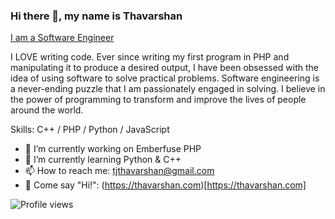 ### Hi there 👋, my name is Thavarshan
[I am a Software Engineer](https://github.com/Thavarshan/Thavarshan/blob/master/images/thavarshan-banner.png)

I LOVE writing code. Ever since writing my first program in PHP and manipulating it to produce a desired output, I have been obsessed with the idea of using software to solve practical problems. Software engineering is a never-ending puzzle that I am passionately engaged in solving. I believe in the power of programming to transform and improve the lives of people around the world.

Skills: C++ / PHP / Python / JavaScript

- 🔭 I’m currently working on Emberfuse PHP
- 🌱 I’m currently learning Python & C++
- 📫 How to reach me: tjthavarshan@gmail.com
- 👋 Come say "Hi!": (https://thavarshan.com)[https://thavarshan.com]

![Profile views](https://gpvc.arturio.dev/thavarshan)
